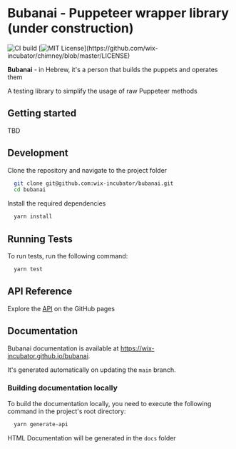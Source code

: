 # Bubanai - Puppeteer wrapper library (under construction)

![CI build](https://github.com/wix-incubator/bubanai/actions/workflows/main.yml/badge.svg)
[![MIT License](https://img.shields.io/apm/l/atomic-design-ui.svg?)](https://github.com/wix-incubator/chimney/blob/master/LICENSE)

**Bubanai** - in Hebrew, it's a person that builds the puppets and operates them

A testing library to simplify the usage of raw Puppeteer methods

## Getting started

TBD

## Development

Clone the repository and navigate to the project folder

```bash
  git clone git@github.com:wix-incubator/bubanai.git
  cd bubanai
```

Install the required dependencies

```bash
  yarn install
```

## Running Tests

To run tests, run the following command:

```bash
  yarn test
```

## API Reference

Explore the [API](https://wix-incubator.github.io/bubanai/modules.html) on the GitHub pages

## Documentation

Bubanai documentation is available at https://wix-incubator.github.io/bubanai.

It's generated automatically on updating the `main` branch.

### Building documentation locally

To build the documentation locally, you need to execute the following command in the project's root directory:

```bash
  yarn generate-api
```

HTML Documentation will be generated in the `docs` folder
